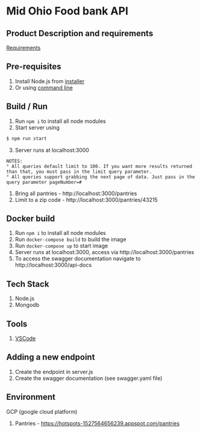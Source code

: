 # Mid Ohio Food bank API

## Product Description and requirements
[Requirements](https://github.com/SCODEMeetup/mofb-api/blob/master/product-spec.md)

## Pre-requisites
1. Install Node.js from [installer](https://nodejs.org/en/)
2. Or using [command line](https://nodejs.org/en/download/package-manager/)

## Build / Run
1. Run `npm i` to install all node modules
2. Start server using
```bash
$ npm run start
```
3. Server runs at localhost:3000
```
NOTES:
° All queries default limit to 100. If you want more results returned than that, you must pass in the limit query parameter.
° All queries support grabbing the next page of data. Just pass in the query parameter pageNumber=#
 ```
   1. Bring all pantries - http://localhost:3000/pantries
   2. Limit to a zip code - http://localhost:3000/pantries/43215

## Docker build
1. Run `npm i` to install all node modules
2. Run `docker-compose build` to build the image
3. Run `docker-compose up` to start image
4. Server runs at localhost:3000, access via http://localhost:3000/pantries
5. To access the swagger documentation navigate to http://localhost:3000/api-docs

## Tech Stack
1. Node.js
2. Mongodb

## Tools
1. [VSCode](https://code.visualstudio.com/)

## Adding a new endpoint
1. Create the endpoint in server.js
2. Create the swagger documentation (see swagger.yaml file)

## Environment
GCP (google cloud platform)
1. Pantries - https://hotspots-1527564656239.appspot.com/pantries
